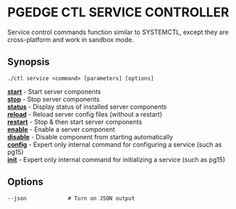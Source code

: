 # PGEDGE CTL SERVICE CONTROLLER
Service control commands function similar to SYSTEMCTL, except they are cross-platform and work in sandbox mode.

## Synopsis
    ./ctl service <command> [parameters] [options] 

[**start**](doc/service-start.md)             - Start server components<br>
[**stop**](doc/service-stop.md)               - Stop server components<br>
[**status**](doc/service-status.md)           - Display status of installed server components<br>
[**reload**](doc/service-reload.md)           - Reload server config files (without a restart)<br>
[**restart**](doc/service-restart.md)         - Stop & then start server components<br>
[**enable**](doc/service-enable.md)           - Enable a server component<br>
[**disable**](doc/service-disable.md)         - Disable component from starting automatically<br>
[**config**](doc/service-config.md)           - Expert only internal command for configuring a service (such as pg15)<br>
[**init**](doc/service-init.md)               - Expert only internal command for initializing a service (such as pg15)<br>

## Options
    --json             # Turn on JSON output
